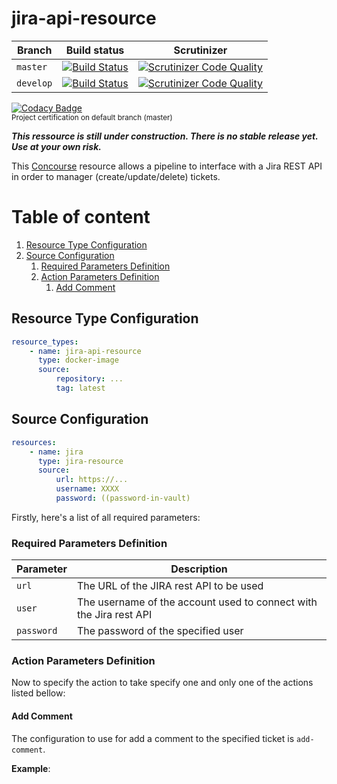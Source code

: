 # jira-api-resource  

| Branch    | Build status | Scrutinizer |
|-----------|--------------|-------------|
| `master`  | [![Build Status](https://travis-ci.org/TurnsCoffeeIntoScripts/jira-api-resource.svg?branch=master)](https://travis-ci.org/TurnsCoffeeIntoScripts/jira-api-resource) | [![Scrutinizer Code Quality](https://scrutinizer-ci.com/g/TurnsCoffeeIntoScripts/jira-api-resource/badges/quality-score.png?b=master)](https://scrutinizer-ci.com/g/TurnsCoffeeIntoScripts/jira-api-resource/?branch=master) |
| `develop` | [![Build Status](https://travis-ci.org/TurnsCoffeeIntoScripts/jira-api-resource.svg?branch=develop)](https://travis-ci.org/TurnsCoffeeIntoScripts/jira-api-resource) | [![Scrutinizer Code Quality](https://scrutinizer-ci.com/g/TurnsCoffeeIntoScripts/jira-api-resource/badges/quality-score.png?b=develop)](https://scrutinizer-ci.com/g/TurnsCoffeeIntoScripts/jira-api-resource/?branch=develop) |

[![Codacy Badge](https://api.codacy.com/project/badge/Grade/e6ea2afc744d4fbf8bffc65e794155f4)](https://www.codacy.com/app/TurnsCoffeeIntoScripts/jira-api-resource?utm_source=github.com&amp;utm_medium=referral&amp;utm_content=TurnsCoffeeIntoScripts/jira-api-resource&amp;utm_campaign=Badge_Grade)   
<sub>Project certification on default branch (master)</sub>

***This ressource is still under construction. There is no stable release yet. Use at your own risk.***

This [Concourse](https://concourse-ci.org/) resource allows a pipeline to interface with a Jira REST API in order to manager (create/update/delete) tickets.

# Table of content
1. [Resource Type Configuration](#Resource-Type-Configuration)
2. [Source Configuration](#Source-Configuration)
    1. [Required Parameters Definition](#Required-Parameters-Definition)
    2. [Action Parameters Definition](#Action-Parameters-Definition)
        1. [Add Comment](#Add-Comment)

## Resource Type Configuration
``` yml
resource_types:
    - name: jira-api-resource
      type: docker-image
      source:
          repository: ... 
          tag: latest
```

## Source Configuration
``` yml
resources:
    - name: jira
      type: jira-resource
      source:
          url: https://...
          username: XXXX
          password: ((password-in-vault)
```

Firstly, here's a list of all required parameters:

### Required Parameters Definition
| Parameter  | Description                                                          |
|------------|----------------------------------------------------------------------|
| `url`      | The URL of the JIRA rest API to be used                              |
| `user`     | The username of the account used to connect with the Jira rest API   |
| `password` | The password of the specified user                                   |

### Action Parameters Definition
Now to specify the action to take specify one and only one of the actions listed bellow:

#### Add Comment
The configuration to use for add a comment to the specified ticket is `add-comment`.

**Example**:
``` yml
```